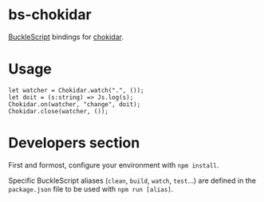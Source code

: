 # bs-chokidar

[BuckleScript](https://bucklescript.github.io) bindings for [chokidar](https://github.com/paulmillr/chokidar).

# Usage

```reasonml
let watcher = Chokidar.watch(".", ());
let doit = (s:string) => Js.log(s);
Chokidar.on(watcher, "change", doit);
Chokidar.close(watcher, ());
```

# Developers section

First and formost, configure your environment with `npm install`.

Specific BuckleScript aliases (`clean`, `build`, `watch`, `test`...) are defined
in the `package.json` file to be used with `npm run [alias]`.
